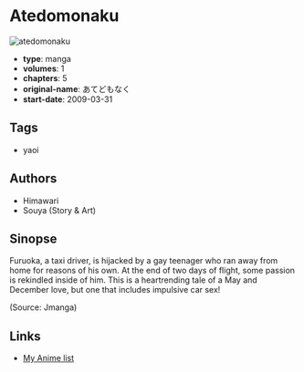 # Atedomonaku

![atedomonaku](https://cdn.myanimelist.net/images/manga/2/46879.jpg)

-   **type**: manga
-   **volumes**: 1
-   **chapters**: 5
-   **original-name**: あてどもなく
-   **start-date**: 2009-03-31

## Tags

-   yaoi

## Authors

-   Himawari
-   Souya (Story & Art)

## Sinopse

Furuoka, a taxi driver, is hijacked by a gay teenager who ran away from home for reasons of his own. At the end of two days of flight, some passion is rekindled inside of him. This is a heartrending tale of a May and December love, but one that includes impulsive car sex!

(Source: Jmanga)

## Links

-   [My Anime list](https://myanimelist.net/manga/29231/Atedomonaku)
